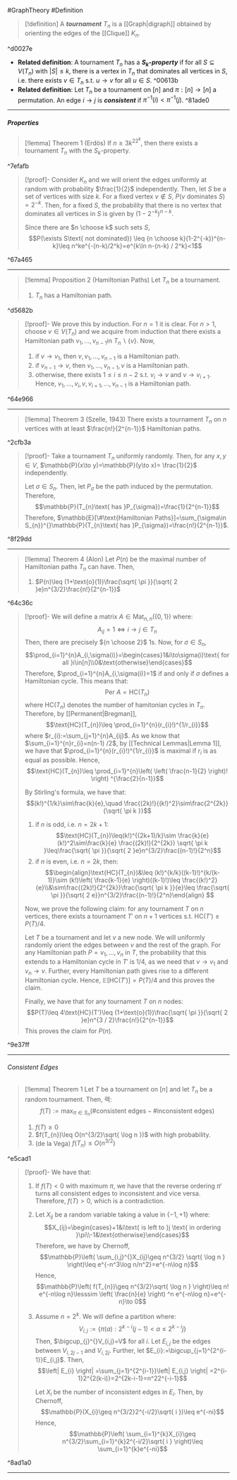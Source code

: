#GraphTheory #Definition 

> [!definition]
> A ***tournament*** $T_{n}$ is a [[Graph|digraph]] obtained by orienting the edges of the [[Clique]] $K_{n}$. 

^d0027e

- **Related definition**: A tournament $T_{n}$ has a ***$S_{k}$-property*** if for all $S\subseteq V(T_{n})$ with $\left| S \right|\leq k$, there is a vertex in $T_{n}$ that dominates all vertices in $S$, i.e. there exists $v\in T_{n}$ s.t. $u\to v$ for all $u\in S$. ^00613b
- **Related definition**: Let $T_{n}$ be a tournament on $[n]$ and $\pi:[n]\to[n]$ a permutation. An edge $i\to j$ is ***consistent*** if $\pi ^{-1}(i)<\pi ^{-1}(j)$.  ^81ade0
---
##### Properties
> [!lemma] Theorem 1 (Erdös)
> If $n\geq 3k^22^k$, then there exists a tournament $T_{n}$ with the $S_{k}$-property.

^7efafb

> [!proof]-
> Consider $K_{n}$ and we will orient the edges uniformly at random with probability $\frac{1}{2}$ independently. Then, let $S$ be a set of vertices with size $k$. For a fixed vertex $v\notin S$, $P(v\text{ dominates }S)=2^{-k}$. Then, for a fixed $S$, the probability that there is no vertex that dominates all vertices in $S$ is given by $(1-2^{-k})^{n-k}$. 
> 
> Since there are $n \choose k$ such sets $S$, $$P(\exists S\text{ not dominated}) \leq {n \choose k}(1-2^{-k})^{n-k}\leq n^ke^{-(n-k)/2^k}=e^{k\ln n-(n-k) / 2^k}<1$$

^67a465

---
> [!lemma] Proposition 2 (Hamiltonian Paths)
> Let $T_{n}$ be a tournament. 
> 1. $T_{n}$ has a Hamiltonian path.

^d5682b

> [!proof]-
> We prove this by induction. For $n=1$ it is clear. For $n>1$, choose $v\in V(T_{n})$ and we acquire from induction that there exists a Hamiltonian path $v_{1},\dots,v_{n-1}$in $T_{n} \backslash\{ v \}$.  Now, 
> 1. if $v\to v_{1}$, then $v,v_{1},\dots,v_{n-1}$ is a Hamiltonian path.
> 2. if $v_{n-1}\to v$, then $v_{1},\dots,v_{n-1},v$ is a Hamiltonian path.
> 3. otherwise, there exists $1\leq i\leq n-2$ s.t. $v_{i}\to v$ and $v \to v_{i+1}$. Hence, $v_{1},\dots,v_{i},v,v_{i+1},\dots,v_{n-1}$ is a Hamiltonian path. 

^64e966

---
> [!lemma] Theorem 3 (Szelle, 1943)
> There exists a tournament $T_{n}$ on $n$ vertices with at least $\frac{n!}{2^{n-1}}$ Hamiltonian paths.

^2cfb3a

> [!proof]-
> Take a tournament $T_{n}$ uniformly randomly. Then, for any $x,y\in V$, $\mathbb{P}(x\to y)=\mathbb{P}(y\to x)= \frac{1}{2}$ independently. 
> 
> Let $\sigma\in S_{n}$. Then, let $P_{\sigma}$ be the path induced by the permutation. Therefore, $$\mathbb{P}(T_{n}\text{ has }P_{\sigma})=\frac{1}{2^{n-1}}$$Therefore, $\mathbb{E}[\#\text{Hamiltonian Paths}]=\sum_{\sigma\in S_{n}}^{}\mathbb{P}(T_{n}\text{ has }P_{\sigma})=\frac{n!}{2^{n-1}}$.

^8f29dd

---
> [!lemma] Theorem 4 (Alon)
> Let $P(n)$ be the maximal number of Hamiltonian paths $T_{n}$ can have. Then, 
> 1. $P(n)\leq (1+\text{o}(1))\frac{\sqrt{ \pi }}{\sqrt{ 2 }e}n^{3/2}\frac{n!}{2^{n-1}}$

^64c36c

> [!proof]-
> We will define a matrix $A\in \text{Mat}_{n,n}(\{ 0,1 \})$ where: $$A_{ij}=1 \iff i\to j\in T_{n}$$Then, there are precisely ${n \choose 2}$ 1s. Now, for $\sigma\in S_{n}$, $$\prod_{i=1}^{n}A_{i,\sigma(i)}=\begin{cases}1&i\to\sigma(i)\text{ for all }i\in[n]\\0&\text{otherwise}\end{cases}$$Therefore, $\prod_{i=1}^{n}A_{i,\sigma(i)}=1$ if and only if $\sigma$ defines a Hamiltonian cycle. This means that: $$\text{Per }A=\text{HC}(T_{n})$$where $\text{HC}(T_{n})$ denotes the number of hamitonian cycles in $T_{n}$. Therefore, by [[Permanent|Bregman]], $$\text{HC}(T_{n})\leq \prod_{i=1}^{n}(r_{i}!)^{1/r_{i}}$$where $r_{i}:=\sum_{j=1}^{n}A_{ij}$. As we know that $\sum_{i=1}^{n}r_{i}=n(n-1) /2$, by [[Technical Lemmas|Lemma 1]], we have that $\prod_{i=1}^{n}(r_{i}!)^{1/r_{i}}$ is maximal if $r_{i}$ is as equal as possible. Hence, $$\text{HC}(T_{n})\leq \prod_{i=1}^{n}\left( \left( \frac{n-1}{2} \right)! \right) ^{\frac{2}{n-1}}$$
> 
> 
> By Stirling's formula, we have that: $$(k!)^{1/k}\sim\frac{k}{e},\quad \frac{(2k)!}{(k!)^2}\sim\frac{2^{2k}}{\sqrt{ \pi k }}$$
> 1. if $n$ is odd, i.e. $n=2k+1$: $$\text{HC}(T_{n})\leq(k!)^{(2k+1)/k}\sim \frac{k}{e}(k!)^2\sim\frac{k}{e} \frac{(2k)!}{2^{2k}} \sqrt{ \pi k }\leq\frac{\sqrt{ \pi }}{\sqrt{ 2 }e}n^{3/2}\frac{(n-1)!}{2^n}$$
> 2. if $n$ is even, i.e. $n=2k$, then: $$\begin{align}\text{HC}(T_{n})&\leq (k!)^{k/k}((k-1)!)^{k/(k-1)}\sim (k!)\left( \frac{k-1}{e} \right)((k-1)!)\leq \frac{(k!)^2}{e}\\&\sim\frac{(2k)!}{2^{2k}}\frac{\sqrt{ \pi k }}{e}\leq \frac{\sqrt{ \pi  }}{\sqrt{ 2 e}}n^{3/2}\frac{(n-1)!}{2^n}\end{align} $$
> 
> Now, we prove the following claim: for any tournament $T$ on $n$ vertices, there exists a tournament $T'$ on $n+1$ vertices s.t. $\text{HC}(T')\geq P(T) / 4$.
> 
> Let $T$ be a tournament and let $v$ a new node. We will uniformly randomly orient the edges between $v$ and the rest of the graph. For any Hamiltonian path $P=v_{1},\dots,v_{n}$ in $T$, the probability that this extends to a Hamiltonian cycle in $T'$ is $1/4$, as we need that $v\to v_{1}$ and $v_{n}\to v$. Further, every Hamiltonian path gives rise to a different Hamiltonian cycle. Hence, $\mathbb{E}[\text{HC}(T')]=P(T) / 4$ and this proves the claim. 
> 
> Finally, we have that for any tournament $T$ on $n$ nodes: $$P(T)\leq 4\text{HC}(T')\leq (1+\text{o}(1))\frac{\sqrt{ \pi }}{\sqrt{ 2 }e}n^{3 / 2}\frac{n!}{2^{n-1}}$$This proves the claim for $P(n)$.

^9e37ff

---
###### Consistent Edges

> [!lemma] Theorem 1
> Let $T$ be a tournament on $[n]$ and let $T_{n}$ be a random tournament. Then, 랙:$$f(T):=\max_{\pi\in S_{n}}\left( \#\text{consistent edges}-\#\text{inconsistent edges} \right) $$
> 1. $f(T)\geq 0$
> 2. $f(T_{n})\leq O(n^{3/2}\sqrt{ \log n })$ with high probability. 
> 3. (de la Vega) $f(T_{n})\leq O(n^{3/2})$

^e5cad1

> [!proof]-
> We have that:
> 1. If $f(T)<0$ with maximum $\pi$, we have that the reverse ordering $\pi'$ turns all consistent edges to inconsistent and vice versa. Therefore, $f(T)>0$, which is a contradiction.
> 2. Let $X_{ij}$ be a random variable taking a value in $\{ -1,+1 \}$ where: $$X_{ij}=\begin{cases}+1&i\text{ is left to  }j \text{ in ordering }\pi\\-1&\text{otherwise}\end{cases}$$Therefore, we have by Chernoff, $$\mathbb{P}\left( \sum_{i,j}^{}X_{ij}\geq n^{3/2} \sqrt{ \log n } \right)\leq e^{-n^3\log n/n^2}=e^{-n\log n}$$Hence, $$\mathbb{P}\left( f(T_{n})\geq n^{3/2}\sqrt{ \log n } \right)\leq n! e^{-n\log n}\lesssim \left( \frac{n}{e} \right) ^n e^{-n\log n}=e^{-n}\to 0$$
> 3. Assume $n=2^k$. We will define a partition where: $$V_{i,j}:=\{ \pi(a):2^{k-i}(j-1)<a\leq 2^{k-i}j \}$$Then, $\bigcup_{j}^{}V_{i,j}=V$ for all $i$. Let $E_{i,j}$ be the edges between $V_{i,2j-1}$ and $V_{i,2j}$. Further, let $E_{i}:=\bigcup_{j=1}^{2^{i-1}}E_{i,j}$. Then, $$\left| E_{i} \right| =\sum_{j=1}^{2^{i-1}}\left| E_{i,j} \right| =2^{i-1}2^{2(k-i)}=2^{2k-i-1}=n^22^{-i-1}$$
>    
>    Let $X_{i}$ be the number of inconsistent edges in $E_{i}$. Then, by Chernoff, $$\mathbb{P}(X_{i}\geq n^{3/2}2^{-i/2}\sqrt{ i })\leq e^{-ni}$$Hence, $$\mathbb{P}\left( \sum_{i=1}^{k}X_{i}\geq n^{3/2}\sum_{i=1}^{k}2^{-i/2}\sqrt{ i } \right)\leq \sum_{i=1}^{k}e^{-ni}$$

^8ad1a0

---
